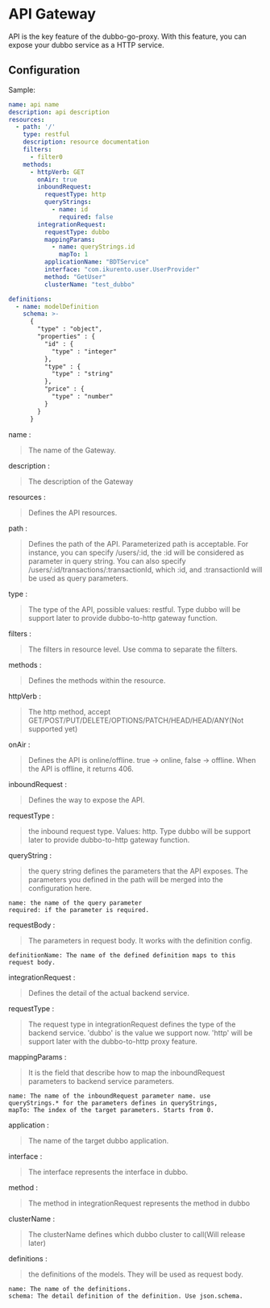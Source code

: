 # API Gateway
API is the key feature of the dubbo-go-proxy. With this feature, you can expose your dubbo service as a HTTP service.
## Configuration
Sample:
``` yaml
name: api name
description: api description
resources:
  - path: '/'
    type: restful
    description: resource documentation
    filters:
      - filter0
    methods:
      - httpVerb: GET
        onAir: true
        inboundRequest:
          requestType: http
          queryStrings:
            - name: id
              required: false
        integrationRequest:
          requestType: dubbo
          mappingParams:
            - name: queryStrings.id
              mapTo: 1
          applicationName: "BDTService"
          interface: "com.ikurento.user.UserProvider"
          method: "GetUser"
          clusterName: "test_dubbo"

definitions:
  - name: modelDefinition
    schema: >-
      {
        "type" : "object",
        "properties" : {
          "id" : {
            "type" : "integer"
          },
          "type" : {
            "type" : "string"
          },
          "price" : {
            "type" : "number"
          }
        }
      }
```
name
:
> The name of the Gateway.


description
:
> The description of the Gateway

resources
:
> Defines the API resources.

path
:
> Defines the path of the API. Parameterized path is acceptable. For instance, you can specify /users/:id, the :id will be considered as parameter in query string. You can also specify /users/:id/transactions/:transactionId, which :id, and :transactionId will be used as query parameters.

type
:
> The type of the API, possible values: restful. Type dubbo will be support later to provide dubbo-to-http gateway function.

filters
:
> The filters in resource level. Use comma to separate the filters.

methods
:
> Defines the methods within the resource. 

httpVerb
:
> The http method, accept GET/POST/PUT/DELETE/OPTIONS/PATCH/HEAD/HEAD/ANY(Not supported yet)

onAir
:
> Defines the API is online/offline. true -> online, false -> offline. When the API is offline, it returns 406.

inboundRequest
:
> Defines the way to expose the API.

requestType
: 
> the inbound request type. Values: http. Type dubbo will be support later to provide dubbo-to-http gateway function.

queryString
:
> the query string defines the parameters that the API exposes. The parameters you defined in the path will be merged into the configuration here.

    name: the name of the query parameter
    required: if the parameter is required.

requestBody
:
> The parameters in request body. It works with the definition config. 
    
    definitionName: The name of the defined definition maps to this request body.

integrationRequest
:
> Defines the detail of the actual backend service.

requestType
:
> The request type in integrationRequest defines the type of the backend service. 'dubbo' is the value we support now. 'http' will be support later with the dubbo-to-http proxy feature.

mappingParams
:
> It is the field that describe how to map the inboundRequest parameters to backend service parameters.

    name: The name of the inboundRequest parameter name. use queryStrings.* for the parameters defines in queryStrings, 
    mapTo: The index of the target parameters. Starts from 0.

application
:
> The name of the target dubbo application.

interface
:
> The interface represents the interface in dubbo.

method
:
> The method in integrationRequest represents the method in dubbo

clusterName
:
> The clusterName defines which dubbo cluster to call(Will release later)

definitions
:
> the definitions of the models. They will be used as request body.

    name: The name of the definitions.
    schema: The detail definition of the definition. Use json.schema.


